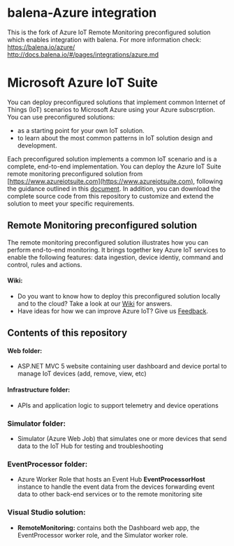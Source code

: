 # balena-Azure integration

This is the fork of Azure IoT Remote Monitoring preconfigured solution which enables integration with balena.
For more information check:
https://balena.io/azure/
http://docs.balena.io/#/pages/integrations/azure.md

# Microsoft Azure IoT Suite
You can deploy preconfigured solutions that implement common Internet of Things (IoT) scenarios to Microsoft Azure using your Azure subscrption. You can use preconfigured solutions:
- as a starting point for your own IoT solution.
- to learn about the most common patterns in IoT solution design and development.

Each preconfigured solution implements a common IoT scenario and is a complete, end-to-end implementation. You can deploy the Azure IoT Suite remote monitoring preconfigured solution from [https://www.azureiotsuite.com](https://www.azureiotsuite.com), following the guidance outlined in this [document](https://azure.microsoft.com/en-us/documentation/articles/iot-suite-getstarted-preconfigured-solutions/). In addition, you can download the complete source code from this repository to customize and extend the solution to meet your specific requirements.

## Remote Monitoring preconfigured solution
The remote monitoring preconfigured solution illustrates how you can perform end-to-end monitoring. It brings together key Azure IoT services to enable the following features: data ingestion, device identiy, command and control, rules and actions.

#### Wiki:
* Do you want to know how to deploy this preconfigured solution locally and to the cloud? Take a look at our [Wiki](https://github.com/Azure/azure-iot-remote-monitoring/wiki) for answers.
* Have ideas for how we can improve Azure IoT? Give us [Feedback](http://feedback.azure.com/forums/321918-azure-iot).

## Contents of this repository
#### Web folder:
  * ASP.NET MVC 5 website containing user dashboard and device portal to manage IoT devices (add, remove, view, etc)

#### Infrastructure folder:
  * APIs and application logic to support telemetry and device operations

### Simulator folder:
  * Simulator (Azure Web Job) that simulates one or more devices that send data to the IoT Hub for testing and troubleshooting

### EventProcessor folder:
  * Azure Worker Role that hosts an Event Hub **EventProcessorHost** instance to handle the event data from the devices forwarding event data to other back-end services or to the remote monitoring site

### Visual Studio solution:
  * **RemoteMonitoring:** contains both the Dashboard web app, the EventProcessor worker role, and the Simulator worker role.
